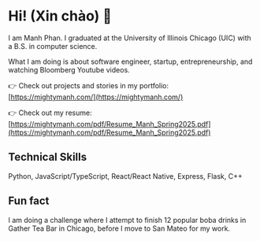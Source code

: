 # Hi! (Xin chào) 👋

I am Manh Phan. I graduated at the University of Illinois Chicago (UIC) with a B.S. in computer science.

What I am doing is about software engineer, startup, entrepreneurship, and watching Bloomberg Youtube videos.

👉 Check out projects and stories in my portfolio: [https://mightymanh.com/](https://mightymanh.com/)

👉 Check out my resume: [https://mightymanh.com/pdf/Resume_Manh_Spring2025.pdf](https://mightymanh.com/pdf/Resume_Manh_Spring2025.pdf)

## Technical Skills
Python, JavaScript/TypeScript, React/React Native, Express, Flask, C++

## Fun fact
I am doing a challenge where I attempt to finish 12 popular boba drinks in Gather Tea Bar in Chicago, before I move to San Mateo for my work.

<!--
**Mightymanh/Mightymanh** is a ✨ _special_ ✨ repository because its `README.md` (this file) appears on your GitHub profile.

Here are some ideas to get you started:

- 🔭 I’m currently working on ...
- 🌱 I’m currently learning ...
- 👯 I’m looking to collaborate on ...
- 🤔 I’m looking for help with ...
- 💬 Ask me about ...
- 📫 How to reach me: ...
- 😄 Pronouns: ...
- ⚡ Fun fact: ...
-->
